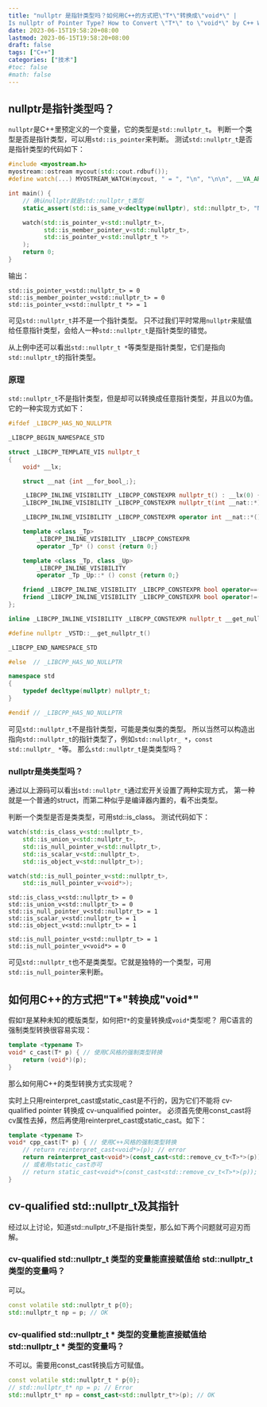 ```yaml
---
title: "nullptr 是指针类型吗？如何用C++的方式把\"T*\"转换成\"void*\" |
Is nullptr of Pointer Type? How to Convert \"T*\" to \"void*\" by C++ Way"
date: 2023-06-15T19:58:20+08:00
lastmod: 2023-06-15T19:58:20+08:00
draft: false
tags: ["C++"]
categories: ["技术"]
#toc: false
#math: false
---
```


## nullptr是指针类型吗？
`nullptr`是C++里预定义的一个变量，它的类型是`std::nullptr_t`。
判断一个类型是否是指针类型，可以用`std::is_pointer`来判断。
测试`std::nullptr_t`是否是指针类型的代码如下：

```C++
#include <myostream.h>
myostream::ostream mycout(std::cout.rdbuf());
#define watch(...) MYOSTREAM_WATCH(mycout, " = ", "\n", "\n\n", __VA_ARGS__)

int main() {
    // 确认nullptr就是std::nullptr_t类型
    static_assert(std::is_same_v<decltype(nullptr), std::nullptr_t>, "Never happpen");

    watch(std::is_pointer_v<std::nullptr_t>,
          std::is_member_pointer_v<std::nullptr_t>,
          std::is_pointer_v<std::nullptr_t *>
    );
    return 0;
}
```

输出：

```Txt
std::is_pointer_v<std::nullptr_t> = 0
std::is_member_pointer_v<std::nullptr_t> = 0
std::is_pointer_v<std::nullptr_t *> = 1
```

可见`std::nullptr_t`并不是一个指针类型。
只不过我们平时常用`nullptr`来赋值给任意指针类型，会给人一种`std::nullptr_t`是指针类型的错觉。

从上例中还可以看出`std::nullptr_t *`等类型是指针类型，它们是指向`std::nullptr_t`的指针类型。


### 原理
`std::nullptr_t`不是指针类型，但是却可以转换成任意指针类型，并且以0为值。
它的一种实现方式如下：

```C++
#ifdef _LIBCPP_HAS_NO_NULLPTR

_LIBCPP_BEGIN_NAMESPACE_STD

struct _LIBCPP_TEMPLATE_VIS nullptr_t
{
    void* __lx;

    struct __nat {int __for_bool_;};

    _LIBCPP_INLINE_VISIBILITY _LIBCPP_CONSTEXPR nullptr_t() : __lx(0) {}
    _LIBCPP_INLINE_VISIBILITY _LIBCPP_CONSTEXPR nullptr_t(int __nat::*) : __lx(0) {}

    _LIBCPP_INLINE_VISIBILITY _LIBCPP_CONSTEXPR operator int __nat::*() const {return 0;}

    template <class _Tp>
        _LIBCPP_INLINE_VISIBILITY _LIBCPP_CONSTEXPR
        operator _Tp* () const {return 0;}

    template <class _Tp, class _Up>
        _LIBCPP_INLINE_VISIBILITY
        operator _Tp _Up::* () const {return 0;}

    friend _LIBCPP_INLINE_VISIBILITY _LIBCPP_CONSTEXPR bool operator==(nullptr_t, nullptr_t) {return true;}
    friend _LIBCPP_INLINE_VISIBILITY _LIBCPP_CONSTEXPR bool operator!=(nullptr_t, nullptr_t) {return false;}
};

inline _LIBCPP_INLINE_VISIBILITY _LIBCPP_CONSTEXPR nullptr_t __get_nullptr_t() {return nullptr_t(0);}

#define nullptr _VSTD::__get_nullptr_t()

_LIBCPP_END_NAMESPACE_STD

#else  // _LIBCPP_HAS_NO_NULLPTR

namespace std
{
    typedef decltype(nullptr) nullptr_t;
}

#endif // _LIBCPP_HAS_NO_NULLPTR
```

可见`std::nullptr_t`不是指针类型，可能是类似类的类型。
所以当然可以构造出指向`std::nullptr_t`的指针类型了，例如`std::nullptr_ *`，`const std::nullptr_ *`等。
那么`std::nullptr_t`是类类型吗？


### nullptr是类类型吗？
通过以上源码可以看出`std::nullptr_t`通过宏开关设置了两种实现方式，
第一种就是一个普通的struct，而第二种似乎是编译器内置的，看不出类型。

判断一个类型是否是类类型，可用std::is_class。
测试代码如下：

```C++
watch(std::is_class_v<std::nullptr_t>,
    std::is_union_v<std::nullptr_t>,
    std::is_null_pointer_v<std::nullptr_t>,
    std::is_scalar_v<std::nullptr_t>,
    std::is_object_v<std::nullptr_t>);

watch(std::is_null_pointer_v<std::nullptr_t>,
    std::is_null_pointer_v<void*>);
```

```Txt
std::is_class_v<std::nullptr_t> = 0
std::is_union_v<std::nullptr_t> = 0
std::is_null_pointer_v<std::nullptr_t> = 1
std::is_scalar_v<std::nullptr_t> = 1
std::is_object_v<std::nullptr_t> = 1

std::is_null_pointer_v<std::nullptr_t> = 1
std::is_null_pointer_v<void*> = 0
```

可见`std::nullptr_t`也不是类类型。它就是独特的一个类型，可用`std::is_null_pointer`来判断。


## 如何用C++的方式把\"T*\"转换成\"void*\"

假如`T`是某种未知的模版类型，如何把`T*`的变量转换成`void*`类型呢？
用C语言的强制类型转换很容易实现：
```C++
template <typename T>
void* c_cast(T* p) { // 使用C风格的强制类型转换
    return (void*)(p);
}
```

那么如何用C++的类型转换方式实现呢？

实时上只用reinterpret_cast或static_cast是不行的，因为它们不能将 cv-qualified pointer 转换成
cv-unqualified pointer。
必须首先使用const_cast将cv属性去掉，然后再使用reinterpret_cast或static_cast。如下：

```C++
template <typename T>
void* cpp_cast(T* p) { // 使用C++风格的强制类型转换
    // return reinterpret_cast<void*>(p); // error
    return reinterpret_cast<void*>(const_cast<std::remove_cv_t<T>*>(p)); // OK
    // 或者用static_cast亦可
    // return static_cast<void*>(const_cast<std::remove_cv_t<T>*>(p)); // OK
}
```

## cv-qualified std::nullptr_t及其指针

经过以上讨论，知道std::nullptr_t不是指针类型，那么如下两个问题就可迎刃而解。

### cv-qualified std::nullptr_t 类型的变量能直接赋值给 std::nullptr_t 类型的变量吗？

可以。

```C++
const volatile std::nullptr_t p{0};
std::nullptr_t np = p; // OK
```

### cv-qualified std::nullptr_t * 类型的变量能直接赋值给 std::nullptr_t * 类型的变量吗？

不可以。需要用const_cast转换后方可赋值。

```C++
const volatile std::nullptr_t * p{0};
// std::nullptr_t* np = p; // Error
std::nullptr_t* np = const_cast<std::nullptr_t*>(p); // OK
```
